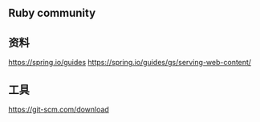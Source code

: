 ## Ruby community

## 资料
https://spring.io/guides
https://spring.io/guides/gs/serving-web-content/


## 工具
https://git-scm.com/download

